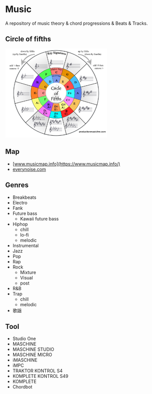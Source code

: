# Music

A repository of music theory & chord progressions & Beats & Tracks.

## Circle of fifths

<img src='pics/circle_of_fifths.png' width='64%' />

## Map

- [www.musicmap.info](https://www.musicmap.info/)
- [everynoise.com](http://everynoise.com/)

## Genres

- Breakbeats
- Electro
- Fank
- Future bass
  - Kawaii future bass
- Hiphop
  - chill
  - lo-fi
  - melodic
- Instrumental
- Jazz
- Pop
- Rap
- Rock
  - Mixture
  - Visual
  - post
- R&B
- Trap
  - chill
  - melodic
- 歌謡

## Tool

- Studio One
- MASCHINE
- MASCHINE STUDIO
- MASCHINE MICRO
- iMASCHINE
- iMPC
- TRAKTOR KONTROL S4
- KOMPLETE KONTROL S49
- KOMPLETE
- Chordbot
